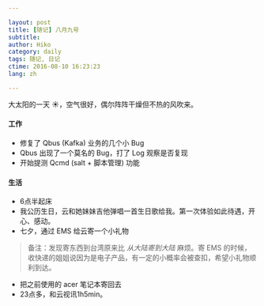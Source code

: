 ```yaml
---

layout: post  
title: [随记] 八月九号  
subtitle:   
author: Hiko  
category: daily
tags: 随记, 日记  
ctime: 2016-08-10 16:23:23  
lang: zh  

---
```


大太阳的一天 ☀，空气很好，偶尔阵阵干燥但不热的风吹来。

#### 工作

- 修复了 Qbus (Kafka) 业务的几个小 Bug   
- Qbus 出现了一个莫名的 Bug，打了 Log 观察是否复现
- 开始提测 Qcmd (salt + 脚本管理) 功能

#### 生活

- 6点半起床
- 我公历生日，云和她妹妹吉他弹唱一首生日歌给我。第一次体验如此待遇，开心、感动。
- 七夕，通过 EMS 给云寄一个小礼物
> 备注：发现寄东西到台湾原来比 *从大陆寄到大陆* 麻烦。寄 EMS 的时候，收快递的姐姐说因为是电子产品，有一定的小概率会被查扣，希望小礼物顺利到达。
- 把之前使用的 acer 笔记本寄回去
- 23点多，和云视讯1h5min。
